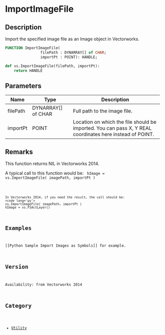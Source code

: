 # ImportImageFile

## Description
Import the specified image file as an Image object in Vectorworks.

```pascal
FUNCTION ImportImageFile(
				filePath : DYNARRAY[] of CHAR;
				importPt : POINT): HANDLE;
```

```python
def vs.ImportImageFile(filePath, importPt):
    return HANDLE
```

## Parameters
|Name|Type|Description|
|---|---|---|
|filePath|DYNARRAY[] of CHAR|Full path to the image file.|
|importPt|POINT|Location on which the file should be imported. You can pass X, Y REAL coordinates here instead of POINT.|

## Remarks
This function returns NIL in Vectorworks 2014.

A typical call to this function would be:
<code lang='py'>
hImage = vs.ImportImageFile( imagePath, importPt )
```

In Vectorworks 2014, if you need the result, the call should be:
<code lang='py'>
vs.ImportImageFile( imagePath, importPt )
hImage = vs.FSActLayer()
```

## Examples
[[Python Sample Import Images as Symbols]] for example.

## Version
Availability: from Vectorworks 2014

## Category
* [Utility](../Categories/Utility.md)
